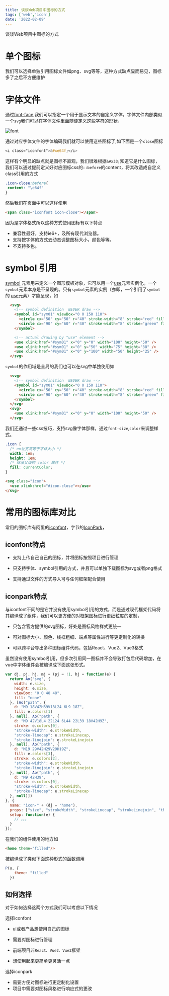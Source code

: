 ```yaml
---
title: 谈谈Web项目中图标的方式
tags: ['web','icon']
date: '2022-02-09'
---
```


谈谈Web项目中图标的方式

# 单个图标

我们可以选择单独引用图标文件如png、svg等等，这种方式缺点显而易见，图标多了之后不方便维护

# 字体文件

通过[font-face](https://developer.mozilla.org/zh-CN/docs/Web/CSS/@font-face),我们可以指定一个用于显示文本的自定义字体，字体文件内部类似一个`svg`我们可以在字体文件里面随便定义这些字符的形状，

![font](https://img.alicdn.com/tps/TB1GfUJJFXXXXabXpXXXXXXXXXX-598-574.png)

通过对应字体文件的字体编码我们就可以使用这些图标了,如下面是一个`close`图标

```css
<i class="iconfont">&#xe64f;</i>
```

这样有个明显的缺点就是图标不直观，我们很难根据`&#x33;`知道它是什么图标，我们可以通过提前定义好对应图标css的`::before`的content，将其改造成自定义class引用的方式

```css
.icon-close:before{
 content: "\e64f"
}
```

然后我们在页面中可以这样使用

```html
<span class="iconfont icon-close"></span>
```

因为是字体格式所以这种方式使用图标有以下特点

- 兼容性最好，支持ie6+，及所有现代浏览器。
- 支持按字体的方式去动态调整图标大小，颜色等等。
- 不支持多色。

# symbol 引用

[symbol](https://developer.mozilla.org/zh-CN/docs/Web/SVG/Element/symbol) 元素用来定义一个图形模板对象，它可以用一个[use](https://developer.mozilla.org/zh-CN/docs/Web/SVG/Element/use)元素实例化。一个`symbol`元素本身是不呈现的。只有`symbol`元素的实例（亦即，一个引用了`symbol`的 [use](https://developer.mozilla.org/zh-CN/docs/Web/SVG/Element/use)元素）才能呈现，如

```html
  <svg>
    <!-- symbol definition  NEVER draw -->
    <symbol id="sym01" viewBox="0 0 150 110">
      <circle cx="50" cy="50" r="40" stroke-width="8" stroke="red" fill="red" />
      <circle cx="90" cy="60" r="40" stroke-width="8" stroke="green" fill="white" />
    </symbol>

    <!-- actual drawing by "use" element -->
    <use xlink:href="#sym01" x="0" y="0" width="100" height="50" />
    <use xlink:href="#sym01" x="0" y="50" width="75" height="38" />
    <use xlink:href="#sym01" x="0" y="100" width="50" height="25" />
  </svg>
```

`symbol`的作用域是全局的我们也可以在svg中单独使用如

```html
  <svg>
    <!-- symbol definition  NEVER draw -->
    <symbol id="sym01" viewBox="0 0 150 110">
      <circle cx="50" cy="50" r="40" stroke-width="8" stroke="red" fill="red" />
      <circle cx="90" cy="60" r="40" stroke-width="8" stroke="green" fill="white" />
    </symbol>
  </svg>
  <svg>
    <use xlink:href="#sym01" x="0" y="0" width="100" height="50" />
  </svg>
```

我们还通过一些css技巧，支持svg像字体那样，通过`font-size`,`color`来调整样式。

```css
.icon {
  /* em让宽高等于字体大小 */
  width: 1em;
  height: 1em;
  /* 继承父级的 color 属性 */
  fill: currentColor;
}
```

```html
<svg class="icon">
  <use xlink:href="#icon-close"></use>
</svg>
```

# 常用的图标库对比

常用的图标库有阿里的[iconfont](https://www.iconfont.cn/)，字节的[IconPark](https://iconpark.oceanengine.com/)，

## iconfont特点

- 支持上传自己自己的图标，并将图标按照项目进行管理

- 只支持字体、symbol引用的方式，并且可以单独下载图标为svg或者png格式

- 支持通过文件的方式导入可与任何框架配合使用

## iconpark特点

与iconfont不同的是它并没有使用symbol引用的方式，而是通过现代框架代码将其编译成了组件，我们可以更方便的对框架图标进行更细粒度的定制，

- 只包含官方提供的svg图标，好处是图标风格样式更统一

- 可对图标大小、颜色、线框粗细、端点等属性进行等更定制化的转换
- 可以跨平台导出多种图标组件代码，包括React、Vue2、Vue3格式

虽然没有使用symbol引用，但多次引用同一图标并不会导致打包后代码增加，在vue中字体组件会被编译成下面这张形式。

```js
var dj, pj, hj, mj = (pj = !1, hj = function(e) {
  return Ao("svg", {
    width: e.size,
    height: e.size,
    viewBox: "0 0 48 48",
    fill: "none"
  }, [Ao("path", {
    d: "M9 18V42H39V18L24 6L9 18Z",
    fill: e.colors[1]
  }, null), Ao("path", {
    d: "M9 42V18L4 22L24 6L44 22L39 18V42H9Z",
    stroke: e.colors[0],
    "stroke-width": e.strokeWidth,
    "stroke-linecap": e.strokeLinecap,
    "stroke-linejoin": e.strokeLinejoin
  }, null), Ao("path", {
    d: "M19 29V42H29V29H19Z",
    fill: e.colors[3],
    stroke: e.colors[2],
    "stroke-width": e.strokeWidth,
    "stroke-linejoin": e.strokeLinejoin
  }, null), Ao("path", {
    d: "M9 42H39",
    stroke: e.colors[0],
    "stroke-width": e.strokeWidth,
    "stroke-linecap": e.strokeLinecap
  }, null)])
}, {
  name: "icon-" + (dj = "home"),
  props: ["size", "strokeWidth", "strokeLinecap", "strokeLinejoin", "theme", "fill", "spin"],
  setup: function(e) {
    // 。。。
  }
});
```

在我们的组件使用的地方如

```html
<home theme="filled"/>
```

被编译成了类似下面这种形式的函数调用

```js
P(u, {
    theme: "filled"
  })
```

## 如何选择

对于如何选择这两个方式我们可以考虑以下情况

选择iconfont

- ui或者产品想使用自己的图标

- 需要对图标进行管理

- 前端项目非`React、Vue2、Vue3`框架

- 想使用起来更简单更灵活一点

选择iconpark

- 需要方便对图标进行更定制化设置
- 项目中需要对图标风格进行响应式的更改
